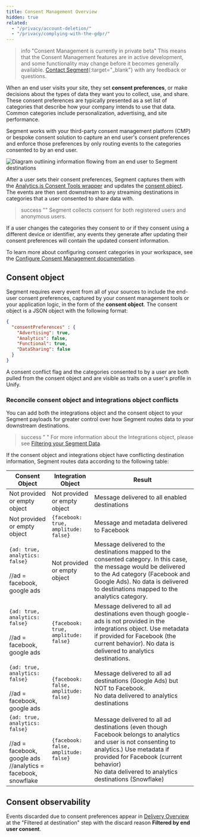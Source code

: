 ```yaml
---
title: Consent Management Overview
hidden: true
related:
  - "/privacy/account-deletion/"
  - "/privacy/complying-with-the-gdpr/"
---
```

> info "Consent Management is currently in private beta"
> This means that the Consent Management features are in active development, and some functionality may change before it becomes generally available. [Contact Segment](https://segment.com/help/contact/){:target="_blank"} with any feedback or questions.

When an end user visits your site, they set **consent preferences**, or make decisions about the types of data they want you to collect, use, and share. These consent preferences are typically presented as a set list of categories that describe how your company intends to use that data. Common categories include personalization, advertising, and site performance.

Segment works with your third-party consent management platform (CMP) or bespoke consent solution to capture an end user's consent preferences and enforce those preferences by only routing events to the categories consented to by an end user. 

![Diagram outlining information flowing from an end user to Segment destinations](/docs/privacy/images/consent-overview.png)

After a user sets their consent preferences, Segment captures them with the [Analytics.js Consent Tools wrapper](https://github.com/segmentio/analytics-next/tree/master/packages/consent/consent-tools) and updates the [consent object](#consent-object). The events are then sent downstream to any streaming destinations in categories that a user consented to share data with.

> success ""
> Segment collects consent for both registered users and anonymous users.

If a user changes the categories they consent to or if they consent using a different device or identifier, any events they generate after updating their consent preferences will contain the updated consent information. 

<!--- out of scope for Q2: For example, if a user agreed to share their information with you for all categories on their first visit to your site, and then on their next visit to the site only consented to sharing data for functional and advertising purposes but not for analytics or data sharing, a [Track call](/docs/connections/spec/track/) demonstrating their new consent preferences would have the following format:

``` json
{
  "anonymousId": "23adfd82-aa0f-45a7-a756-24f2a7a4c895",
  "type": "track",
  "event": "Segment Consent Preference",
  "userId": "u123",
  "traits": {
     "email": "peter@example.com",
     "phone": "555-555-5555",
  }
  "timestamp": "2023-01-01T00:00:00.000Z",
  "context": {
    "consent": {
      "consentPreferences" : {
   "Advertising": true,
   "Analytics": false,
   "Functional": true,
   "DataSharing": false
}
    }
  }
}
```

> info "Segment Consent Preference is a reserved event name"
> Segment has standardized a series of reserved event names that have special semantic meaning and maps these events to tools that support them. 
>
> See the [Semantic Events](/docs/connections/spec/semantic/) docs for more details.

--->

To learn more about configuring consent categories in your workspace, see the [Configure Consent Management documentation](/docs/privacy/configure-consent-management/).

## Consent object

Segment requires every event from all of your sources to include the end-user consent preferences, captured by your consent management tools or your application logic, in the form of the **consent object**. The consent object is a JSON object with the following format:

```json
{
  "consentPreferences" : {
    "Advertising": true,
    "Analytics": false,
    "Functional": true,
    "DataSharing": false
  }
}

```

A consent conflict flag and the categories consented to by a user are both pulled from the consent object and are visible as traits on a user's profile in Unify.

### Reconcile consent object and integrations object conflicts

You can add both the integrations object and the consent object to your Segment payloads for greater control over how Segment routes data to your downstream destinations. 

> success " "
> For more information about the Integrations object, please see [Filtering your Segment Data](/docs/guides/filtering-data/#filtering-with-the-integrations-object).

If the consent object and integrations object have conflicting destination information, Segment routes data according to the following table:

| Consent Object                                                                                                  | Integration Object                          | Result |
| --------------------------------------------------------------------------------------------------------------- | ------------------------------------------- | ------ |
| Not provided or empty object                                                                                    | Not provided or empty object                | Message delivered to all enabled destinations |
| Not provided or empty object                                                                                    | `{facebook: true,`<br>`amplitude: false}`   | Message and metadata delivered to Facebook |
| `{ad: true,` <br>`analytics: false}`<br> <br>//ad = facebook, google ads                                        | Not provided or empty object                | Message delivered to the destinations mapped to the consented category. In this case, the message would be delivered to the Ad category (Facebook and Google Ads). No data is delivered to destinations mapped to the analytics category. |
| `{ad: true,` <br>`analytics: false}`<br> <br>//ad = facebook, google ads                                        | `{facebook: true,`<br>`amplitude: false}`   | Message delivered to all ad destinations even though google-ads is not provided in the integrations object. Use metadata if provided for Facebook (the current behavior). No data is delivered to analytics destinations. |
| `{ad: true,` <br>`analytics: false}`<br> <br>//ad = facebook, google ads                                        | `{facebook: false,`<br>`amplitude: false}`  | Message delivered to all ad destinations (Google Ads) but NOT to Facebook. <br> No data delivered to analytics destinations |
| `{ad: true,` <br>`analytics: false}`<br> <br>//ad = facebook, google ads<br> //analytics = facebook, snowflake |  `{facebook: false,`<br>`amplitude: false}` | Message delivered to all ad destinations (even though Facebook belongs to analytics and user is not consenting to analytics.) Use metadata if provided for Facebook (current behavior)<br>No data delivered to analytics destinations (Snowflake) |

## Consent observability

<!--- You can view consent preference events in your [Tracking Plan](/docs/protocols/tracking-plan/create/) and view discarded events in [Delivery Overview](/docs/connections/delivery-overview/). ---> 
<!---### Tracking Plan
### Delivery Overview
out of current scope--->
Events discarded due to consent preferences appear in [Delivery Overview](/docs/connections/delivery-overview/) at the "Filtered at destination" step with the discard reason __Filtered by end user consent__.